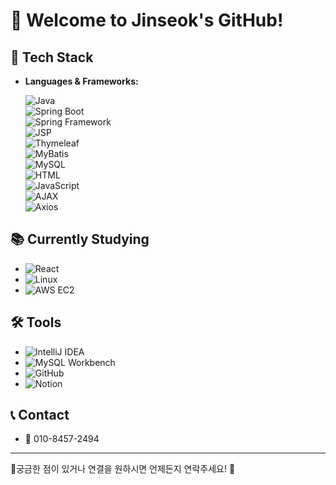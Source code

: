 
# 👋 Welcome to Jinseok's GitHub!

## 🚀 Tech Stack

- **Languages & Frameworks:**
  
  ![Java](https://img.shields.io/badge/Java-007396?style=for-the-badge&logo=java&logoColor=white)  
  ![Spring Boot](https://img.shields.io/badge/Spring_Boot-6DB33F?style=for-the-badge&logo=springboot&logoColor=white)  
  ![Spring Framework](https://img.shields.io/badge/Spring_Framework-6DB33F?style=for-the-badge&logo=spring&logoColor=white)  
  ![JSP](https://img.shields.io/badge/JSP-F7DF1E?style=for-the-badge&logo=java&logoColor=black)  
  ![Thymeleaf](https://img.shields.io/badge/Thymeleaf-003F34?style=for-the-badge&logo=thymeleaf&logoColor=white)  
  ![MyBatis](https://img.shields.io/badge/MyBatis-3C3C3C?style=for-the-badge&logo=mybatis&logoColor=white)  
  ![MySQL](https://img.shields.io/badge/MySQL-000000?style=for-the-badge&logo=mysql&logoColor=white)  
  ![HTML](https://img.shields.io/badge/HTML-E34F26?style=for-the-badge&logo=html5&logoColor=white)  
  ![JavaScript](https://img.shields.io/badge/JavaScript-F7DF1E?style=for-the-badge&logo=javascript&logoColor=black)  
  ![AJAX](https://img.shields.io/badge/AJAX-007ACC?style=for-the-badge&logo=ajax&logoColor=white)  
  ![Axios](https://img.shields.io/badge/Axios-5A29E3?style=for-the-badge&logo=axios&logoColor=white)  

## 📚 Currently Studying

- ![React](https://img.shields.io/badge/React-61DAFB?style=for-the-badge&logo=react&logoColor=black)  
- ![Linux](https://img.shields.io/badge/Linux-FCC624?style=for-the-badge&logo=linux&logoColor=black)  
- ![AWS EC2](https://img.shields.io/badge/AWS_EC2-FF9900?style=for-the-badge&logo=amazon-aws&logoColor=white)  

## 🛠️ Tools

- ![IntelliJ IDEA](https://img.shields.io/badge/IntelliJ_IDEA-000000?style=for-the-badge&logo=intellij-idea&logoColor=white)  
- ![MySQL Workbench](https://img.shields.io/badge/MySQL_Workbench-00618A?style=for-the-badge&logo=mysql&logoColor=white)  
- ![GitHub](https://img.shields.io/badge/GitHub-181717?style=for-the-badge&logo=github&logoColor=white)  
- ![Notion](https://img.shields.io/badge/Notion-000000?style=for-the-badge&logo=notion&logoColor=white)  

## 📞 Contact

- 📱 010-8457-2494

---

궁금한 점이 있거나 연결을 원하시면 언제든지 연락주세요! 🌟
